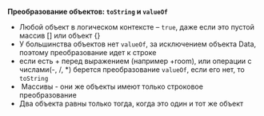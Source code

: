 **Преобразование объектов: `toString` и `valueOf`**

* Любой объект в логическом контексте – `true`, даже если это пустой массив [] или объект {}
* У большинства объектов нет `valueOf`, за исключением объекта Data, поэтому преобразование идет к строке  
* если есть + перед выражением (например +room), или операции с числами(-, /, *) берется преобразование `valueOf`, если его нет, то `toString`
*  Массивы - они же объекты имеют только строковое преобразование 
* Два объекта равны только тогда, когда это один и тот же объект


